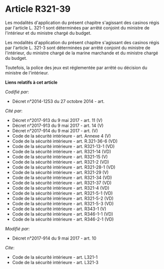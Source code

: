 # Article R321-39

Les modalités d'application du présent chapitre s'agissant des casinos régis par l'article L. 321-1 sont déterminées par
arrêté conjoint du ministre de l'intérieur et du ministre chargé du budget. 

Les modalités d'application du présent chapitre s'agissant des casinos régis par l'article L. 321-3 sont déterminées par
arrêté conjoint du ministre de l'intérieur, du ministre chargé de la marine marchande et du ministre chargé du budget. 

Toutefois, la police des jeux est réglementée par arrêté ou décision du ministre de l'intérieur.

**Liens relatifs à cet article**

_Codifié par_:

  - Décret n°2014-1253 du 27 octobre 2014 - art.

_Cité par_:

  - Décret n°2017-913 du 9 mai 2017 - art. 11 (V)
  - Décret n°2017-913 du 9 mai 2017 - art. 14 (V)
  - Décret n°2017-914 du 9 mai 2017 - art. (V)
  - Code de la sécurité intérieure - art. Annexe 4 (V)
  - Code de la sécurité intérieure - art. R.321-36-6 (VD)
  - Code de la sécurité intérieure - art. R321-13-1 (VD)
  - Code de la sécurité intérieure - art. R321-14 (VD)
  - Code de la sécurité intérieure - art. R321-15 (V)
  - Code de la sécurité intérieure - art. R321-2 (VD)
  - Code de la sécurité intérieure - art. R321-28-1 (VD)
  - Code de la sécurité intérieure - art. R321-29 (V)
  - Code de la sécurité intérieure - art. R321-34 (VD)
  - Code de la sécurité intérieure - art. R321-37 (VD)
  - Code de la sécurité intérieure - art. R321-4 (VD)
  - Code de la sécurité intérieure - art. R321-5-1 (VD)
  - Code de la sécurité intérieure - art. R321-5-2 (VD)
  - Code de la sécurité intérieure - art. R321-5-3 (VD)
  - Code de la sécurité intérieure - art. R343-1 (V)
  - Code de la sécurité intérieure - art. R346-1-1 (VD)
  - Code de la sécurité intérieure - art. R346-2-1 (VD)

_Modifié par_:

  - Décret n°2017-914 du 9 mai 2017 - art. 10

_Cite_:

  - Code de la sécurité intérieure - art. L321-1
  - Code de la sécurité intérieure - art. L321-3

